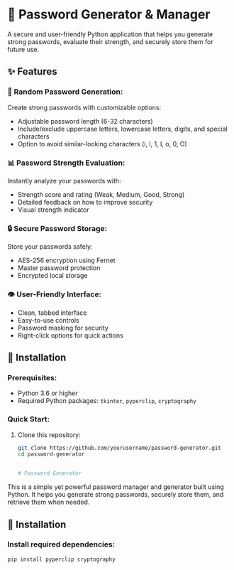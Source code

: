 # 🔐 Password Generator & Manager

A secure and user-friendly Python application that helps you generate strong passwords, evaluate their strength, and securely store them for future use.

## ✨ Features

### 🎲 Random Password Generation:
Create strong passwords with customizable options:
- Adjustable password length (6-32 characters)
- Include/exclude uppercase letters, lowercase letters, digits, and special characters
- Option to avoid similar-looking characters (i, l, 1, I, o, 0, O)

### 📊 Password Strength Evaluation:
Instantly analyze your passwords with:
- Strength score and rating (Weak, Medium, Good, Strong)
- Detailed feedback on how to improve security
- Visual strength indicator

### 🔒 Secure Password Storage:
Store your passwords safely:
- AES-256 encryption using Fernet
- Master password protection
- Encrypted local storage

### 👁️ User-Friendly Interface:
- Clean, tabbed interface
- Easy-to-use controls
- Password masking for security
- Right-click options for quick actions

## 🚀 Installation

### Prerequisites:
- Python 3.6 or higher
- Required Python packages: `tkinter`, `pyperclip`, `cryptography`

### Quick Start:
1. Clone this repository:
   ```bash
   git clone https://github.com/yourusername/password-generator.git
   cd password-generator


   # Password Generator

This is a simple yet powerful password manager and generator built using Python. It helps you generate strong passwords, securely store them, and retrieve them when needed.

## 🚀 Installation

### Install required dependencies:

```bash
pip install pyperclip cryptography

